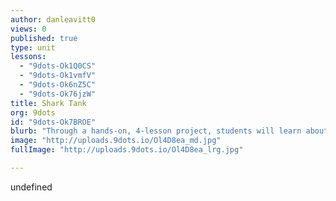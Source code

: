 ```yaml
---
author: danleavitt0
views: 0
published: true
type: unit
lessons: 
  - "9dots-Ok1Q0CS"
  - "9dots-Ok1vmfV"
  - "9dots-Ok6nZ5C"
  - "9dots-Ok76jzW"
title: Shark Tank
org: 9dots
id: "9dots-Ok7BROE"
blurb: "Through a hands-on, 4-lesson project, students will learn about biomimicry, the process of designing a product, and creating a sales pitch."
image: "http://uploads.9dots.io/Ol4D8ea_md.jpg"
fullImage: "http://uploads.9dots.io/Ol4D8ea_lrg.jpg"

---
```


undefined
